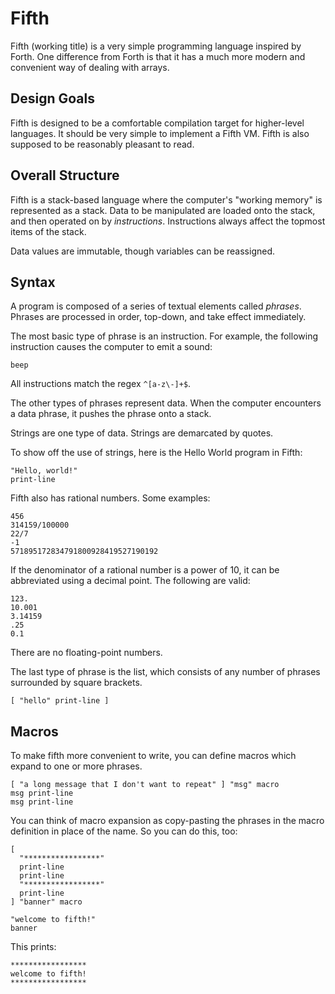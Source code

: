 # Fifth

Fifth (working title) is a very simple programming language
inspired by Forth. One difference from Forth is that it has
a much more modern and convenient way of dealing with
arrays.

## Design Goals

Fifth is designed to be a comfortable compilation target
for higher-level languages. It should be very simple to
implement a Fifth VM. Fifth is also supposed to be reasonably
pleasant to read.

## Overall Structure

Fifth is a stack-based language where the computer's
"working memory" is represented as a stack. Data to be
manipulated are loaded onto the stack, and then operated on
by *instructions*. Instructions always affect the topmost
items of the stack.

Data values are immutable, though variables can be
reassigned.

## Syntax

A program is composed of a series of textual elements called
*phrases*. Phrases are processed in order, top-down, and take
effect immediately.

The most basic type of phrase is an instruction. For example,
the following instruction causes the computer to emit a
sound:

```
beep
```

All instructions match the regex `^[a-z\-]+$`.

The other types of phrases represent data. When the computer
encounters a data phrase, it pushes the phrase onto a stack.

Strings are one type of data. Strings are demarcated by
quotes.

To show off the use of strings, here is the Hello World
program in Fifth:

```
"Hello, world!"
print-line
```

Fifth also has rational numbers. Some examples:

```
456
314159/100000
22/7
-1
571895172834791800928419527190192
```

If the denominator of a rational number is a power of 10, it
can be abbreviated using a decimal point. The following are
valid:

```
123.
10.001
3.14159
.25
0.1
```

There are no floating-point numbers.

The last type of phrase is the list, which consists of any
number of phrases surrounded by square brackets.

```
[ "hello" print-line ]
```

## Macros

To make fifth more convenient to write, you can define macros
which expand to one or more phrases.

```
[ "a long message that I don't want to repeat" ] "msg" macro
msg print-line
msg print-line
```

You can think of macro expansion as copy-pasting the phrases
in the macro definition in place of the name. So you can
do this, too:

```
[
  "*****************"
  print-line
  print-line
  "*****************"
  print-line
] "banner" macro

"welcome to fifth!"
banner
```

This prints:

```
*****************
welcome to fifth!
*****************
```
